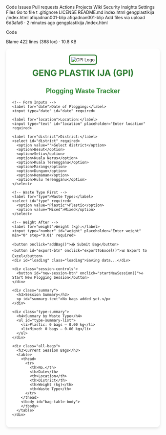 Code
Issues
Pull requests
Actions
Projects
Wiki
Security
Insights
Settings
Files
Go to file
t
.gitignore
LICENSE
README.md
index.html
gengplastikija
/index.html
afiqadnan001-blip
afiqadnan001-blip
Add files via upload
6d3afa6
 · 
2 minutes ago
gengplastikija
/index.html

Code

Blame
422 lines (368 loc) · 10.8 KB
<!DOCTYPE html>
<html lang="en">
<head>
  <meta charset="UTF-8">
  <title>GENG PLASTIK IJA (GPI) – Plogging Waste Tracker</title>
  <meta name="viewport" content="width=device-width, initial-scale=1.0">
  <style>
    :root {
      --primary-color: #2e7d32;
      --secondary-color: #66bb6a;
      --bg-color: #f1f8e9;
      --text-color: #1b5e20;
      --button-color: #388e3c;
      --button-text: #ffffff;
    }

    body {
      font-family: 'Segoe UI', sans-serif;
      background-color: var(--bg-color);
      color: var(--text-color);
      margin: 0;
      padding: 20px;
    }

    .logo-container {
      text-align: center;
      margin-bottom: 15px;
    }

    .logo {
      max-width: 150px;
      height: auto;
      border-radius: 8px;
      box-shadow: 0 2px 5px rgba(0,0,0,0.1);
      border: 3px solid var(--primary-color);
      padding: 5px;
      background: white;
    }

    h1 {
      text-align: center;
      color: var(--primary-color);
      margin-bottom: 5px;
      margin-top: 10px;
    }

    .container {
      max-width: 600px;
      background: white;
      padding: 20px;
      border-radius: 12px;
      margin: auto;
      box-shadow: 0 4px 8px rgba(0,0,0,0.1);
    }

    label {
      display: block;
      margin-top: 15px;
      font-weight: bold;
    }

    input, select {
      width: 100%;
      padding: 10px;
      margin-top: 5px;
      border-radius: 6px;
      border: 1px solid #ccc;
      font-size: 16px;
    }

    button {
      background-color: var(--button-color);
      color: var(--button-text);
      padding: 12px;
      margin-top: 20px;
      width: 100%;
      border: none;
      border-radius: 8px;
      font-size: 16px;
      cursor: pointer;
      transition: background-color 0.3s;
    }

    #export-btn {
      background-color: #1976D2;
      margin-top: 10px;
    }

    #export-btn:hover {
      background-color: #1565C0;
    }

    button:hover {
      background-color: var(--secondary-color);
    }

    .summary, .type-summary, table {
      margin-top: 30px;
    }

    table {
      width: 100%;
      border-collapse: collapse;
      background-color: #e8f5e9;
      margin-top: 15px;
    }

    th, td {
      padding: 12px;
      text-align: center;
      border: 1px solid #c8e6c9;
    }

    th {
      background-color: var(--primary-color);
      color: white;
    }

    #type-summary-list {
      list-style-type: none;
      padding: 0;
    }

    #type-summary-list li {
      padding: 5px 0;
    }

    @media (max-width: 480px) {
      .container {
        padding: 15px;
      }
      th, td {
        padding: 8px;
        font-size: 14px;
      }
      .logo {
        max-width: 120px;
      }
    }

    .loading {
      display: none;
      text-align: center;
      margin: 10px 0;
    }

    .session-controls {
      margin-top: 20px;
      text-align: center;
    }

    #new-session-btn {
      background-color: #FF5722;
      width: auto;
      padding: 8px 15px;
    }
  </style>
</head>
<body>

  <div class="container">
    <!-- Enhanced Logo Display -->
    <div class="logo-container">
      <img src="logo.jpeg" alt="GPI Logo" class="logo">
      <h1>GENG PLASTIK IJA (GPI)</h1>
      <h2 style="color:#388e3c;">Plogging Waste Tracker</h2>
    </div>

    <!-- Form Inputs -->
    <label for="date">Date of Plogging:</label>
    <input type="date" id="date" required>

    <label for="location">Location:</label>
    <input type="text" id="location" placeholder="Enter location" required>

    <label for="district">District:</label>
    <select id="district" required>
      <option value="">Select district</option>
      <option>Besut</option>
      <option>Setiu</option>
      <option>Kuala Nerus</option>
      <option>Kuala Terengganu</option>
      <option>Marang</option>
      <option>Dungun</option>
      <option>Kemaman</option>
      <option>Hulu Terengganu</option>
    </select>

    <!-- Waste Type First -->
    <label for="type">Waste Type:</label>
    <select id="type" required>
      <option value="Plastic">Plastic</option>
      <option value="Mixed">Mixed</option>
    </select>

    <!-- Weight After -->
    <label for="weight">Weight (kg):</label>
    <input type="number" id="weight" placeholder="Enter weight" min="0" step="0.01" required>

    <button onclick="addBag()">📤 Submit Bag</button>
    <button id="export-btn" onclick="exportToExcel()">📊 Export to Excel</button>
    <div id="loading" class="loading">Saving data...</div>

    <div class="session-controls">
      <button id="new-session-btn" onclick="startNewSession()">♻️ Start New Plogging Session</button>
    </div>

    <div class="summary">
      <h3>Session Summary</h3>
      <p id="summary-text">No bags added yet.</p>
    </div>

    <div class="type-summary">
      <h4>Summary by Waste Type</h4>
      <ul id="type-summary-list">
        <li>Plastic: 0 bags – 0.00 kg</li>
        <li>Mixed: 0 bags – 0.00 kg</li>
      </ul>
    </div>

    <div class="all-bags">
      <h3>Current Session Bags</h3>
      <table>
        <thead>
          <tr>
            <th>No.</th>
            <th>Date</th>
            <th>Location</th>
            <th>District</th>
            <th>Weight (kg)</th>
            <th>Waste Type</th>
          </tr>
        </thead>
        <tbody id="bag-table-body">
        </tbody>
      </table>
    </div>
  </div>

  <script>
    // Session-based data storage
    let bags = [];
    let currentSession = Date.now(); // Unique session ID

    // Clear all data when page loads (fresh session)
    function initSession() {
      bags = [];
      updateDisplay();
      document.getElementById("date").valueAsDate = new Date(); // Set today's date
      document.getElementById("location").value = "";
    }

    // Start a new session manually
    function startNewSession() {
      if (bags.length > 0 && !confirm("Start new session? Current data will be cleared!")) {
        return;
      }
      currentSession = Date.now();
      initSession();
      alert("New plogging session started!");
    }

    // Initialize on page load
    window.addEventListener('DOMContentLoaded', (event) => {
      initSession();
    });

    async function addBag() {
      const date = document.getElementById("date").value;
      const location = document.getElementById("location").value.trim();
      const district = document.getElementById("district").value;
      const weight = parseFloat(document.getElementById("weight").value);
      const type = document.getElementById("type").value;

      if (!date || !location || !district || isNaN(weight) || weight <= 0) {
        alert("Please fill in all fields correctly.");
        return;
      }

      const bag = { 
        date, 
        location, 
        district, 
        weight, 
        type,
        sessionId: currentSession // Tag with current session
      };
      
      bags.push(bag);
      clearInputsExceptDateAndLocation();
      updateDisplay();
    }

    async function exportToExcel() {
      if (bags.length === 0) {
        alert("No data to export!");
        return;
      }

      try {
        document.getElementById("loading").style.display = "block";
        document.getElementById("loading").textContent = "Preparing export...";
        
        // Convert to Excel format
        let excelHtml = `
          <html xmlns:o="urn:schemas-microsoft-com:office:office" 
                xmlns:x="urn:schemas-microsoft-com:office:excel">
          <head>
            <meta charset="UTF-8">
            <style>
              table {
                border-collapse: collapse;
                width: 100%;
              }
              th {
                background-color: #2e7d32;
                color: white;
                font-weight: bold;
                padding: 8px;
                text-align: center;
                border: 1px solid #1b5e20;
              }
              td {
                padding: 6px;
                text-align: center;
                border: 1px solid #c8e6c9;
              }
              tr:nth-child(even) {
                background-color: #f1f8e9;
              }
            </style>
          </head>
          <body>
          <h2>GENG PLASTIK IJA - Plogging Data (Session: ${new Date(currentSession).toLocaleString()})</h2>
          <table>
            <tr>
              <th>No.</th>
              <th>Date</th>
              <th>Location</th>
              <th>District</th>
              <th>Weight (kg)</th>
              <th>Waste Type</th>
            </tr>`;

        bags.forEach((bag, index) => {
          excelHtml += `
            <tr>
              <td>${index + 1}</td>
              <td>${bag.date}</td>
              <td>${bag.location}</td>
              <td>${bag.district}</td>
              <td>${bag.weight.toFixed(2)}</td>
              <td>${bag.type}</td>
            </tr>`;
        });

        excelHtml += `</table></body></html>`;

        // Create download link
        const blob = new Blob([excelHtml], { type: 'application/vnd.ms-excel' });
        const url = URL.createObjectURL(blob);
        const a = document.createElement('a');
        a.href = url;
        a.download = `GPI_Plogging_Session_${currentSession}.xls`;
        a.click();
        
        document.getElementById("loading").style.display = "none";
        document.getElementById("loading").textContent = "Saving data...";
        
      } catch (error) {
        console.error("Export failed:", error);
        alert("Export failed. Check console for details.");
        document.getElementById("loading").style.display = "none";
      }
    }

    function clearInputsExceptDateAndLocation() {
      document.getElementById("weight").value = '';
      document.getElementById("type").value = 'Plastic';
    }

    function updateDisplay() {
      const tbody = document.getElementById("bag-table-body");
      tbody.innerHTML = '';
      let total = 0, plasticTotal = 0, mixedTotal = 0;
      let plasticCount = 0, mixedCount = 0;

      bags.forEach((bag, index) => {
        total += bag.weight;
        if (bag.type === "Plastic") {
          plasticTotal += bag.weight;
          plasticCount++;
        } else {
          mixedTotal += bag.weight;
          mixedCount++;
        }

        const row = document.createElement("tr");
        row.innerHTML = `
          <td>${index + 1}</td>
          <td>${bag.date}</td>
          <td>${bag.location}</td>
          <td>${bag.district}</td>
          <td>${bag.weight.toFixed(2)}</td>
          <td>${bag.type}</td>
        `;
        tbody.appendChild(row);
      });

      document.getElementById("summary-text").textContent =
        bags.length === 0
        ? "No bags added yet."
        : `Total Bags: ${bags.length} | Total Weight: ${total.toFixed(2)} kg`;

      document.getElementById("type-summary-list").innerHTML = `
        <li>Plastic: ${plasticCount} bag(s) – ${plasticTotal.toFixed(2)} kg</li>
        <li>Mixed: ${mixedCount} bag(s) – ${mixedTotal.toFixed(2)} kg</li>
      `;
    }
  </script>
</body>
</html>
